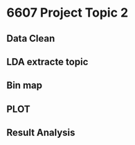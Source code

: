 # 6607 Project Topic 2

## Data Clean


## LDA extracte topic


## Bin map


## PLOT

## Result Analysis



